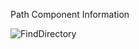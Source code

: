 Path Component Information

![FindDirectory](Packages/com.passivepicasso.thunderkit/Documentation/graphics/PathComponents/FindDirectory.png)
